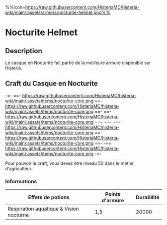 %%icon=https://raw.githubusercontent.com/HisteriaMC/histeria-wiki/main/.assets/armors/nocturite-helmet.png%%
# Nocturite Helmet

## Description
Le casque en Nocturite fait partie de la meilleure armure disponible sur Histeria.

## Craft du Casque en Nocturite
-=-
 ==- https://raw.githubusercontent.com/HisteriaMC/histeria-wiki/main/.assets/items/nocturite-core.png
 ==- https://raw.githubusercontent.com/HisteriaMC/histeria-wiki/main/.assets/items/nocturite-core.png
 ==- 
 ==- https://raw.githubusercontent.com/HisteriaMC/histeria-wiki/main/.assets/items/nocturite-core.png
 ==- 
 ==- 
 ==- https://raw.githubusercontent.com/HisteriaMC/histeria-wiki/main/.assets/items/nocturite-core.png
 ==- https://raw.githubusercontent.com/HisteriaMC/histeria-wiki/main/.assets/items/nocturite-core.png
 ==- 
 -== https://raw.githubusercontent.com/HisteriaMC/histeria-wiki/main/.assets/items/nocturite-core.png
-=-

Pour pouvoir le craft, vous devez être niveau 50 dans le métier d'agriculteur.

### Informations
| Effets de potions | Points d'armure | Durabilité |
| ----------------- |-----------------| ---------- |
| Réspiration aquatique & Vision nocturne | 1,5 | 20000 |

